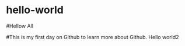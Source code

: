 # hello-world

#Hellow All

#This is my first day on Github to learn more about Github. Hello world2
